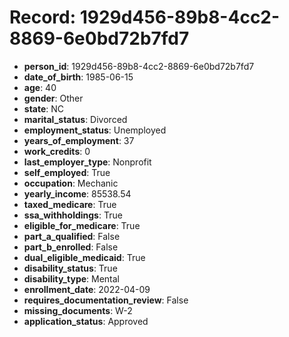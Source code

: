 # Record: 1929d456-89b8-4cc2-8869-6e0bd72b7fd7

- **person_id**: 1929d456-89b8-4cc2-8869-6e0bd72b7fd7
- **date_of_birth**: 1985-06-15
- **age**: 40
- **gender**: Other
- **state**: NC
- **marital_status**: Divorced
- **employment_status**: Unemployed
- **years_of_employment**: 37
- **work_credits**: 0
- **last_employer_type**: Nonprofit
- **self_employed**: True
- **occupation**: Mechanic
- **yearly_income**: 85538.54
- **taxed_medicare**: True
- **ssa_withholdings**: True
- **eligible_for_medicare**: True
- **part_a_qualified**: False
- **part_b_enrolled**: False
- **dual_eligible_medicaid**: True
- **disability_status**: True
- **disability_type**: Mental
- **enrollment_date**: 2022-04-09
- **requires_documentation_review**: False
- **missing_documents**: W-2
- **application_status**: Approved